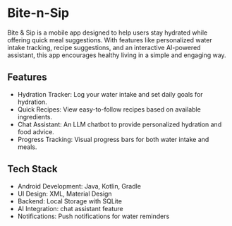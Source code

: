 # Bite-n-Sip
Bite & Sip is a mobile app designed to help users stay hydrated while offering quick meal suggestions. With features like personalized water intake tracking, recipe suggestions, and an interactive AI-powered assistant, this app encourages healthy living in a simple and engaging way.

## Features
- Hydration Tracker: Log your water intake and set daily goals for hydration.
- Quick Recipes: View easy-to-follow recipes based on available ingredients.
- Chat Assistant: An LLM chatbot to provide personalized hydration and food advice.
- Progress Tracking: Visual progress bars for both water intake and meals.

## Tech Stack
- Android Development: Java, Kotlin, Gradle
- UI Design: XML, Material Design
- Backend: Local Storage with SQLite
- AI Integration: chat assistant feature
- Notifications: Push notifications for water reminders
